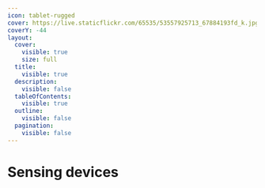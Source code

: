 ```yaml
---
icon: tablet-rugged
cover: https://live.staticflickr.com/65535/53557925713_67884193fd_k.jpg
coverY: -44
layout:
  cover:
    visible: true
    size: full
  title:
    visible: true
  description:
    visible: false
  tableOfContents:
    visible: true
  outline:
    visible: false
  pagination:
    visible: false
---
```


# Sensing devices

